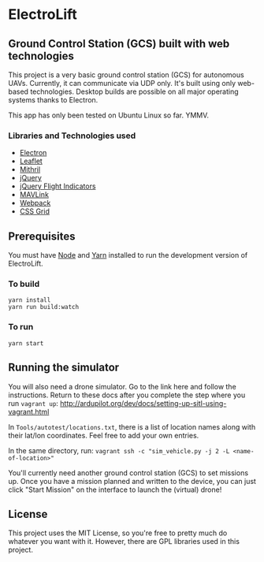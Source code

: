 # ElectroLift
## Ground Control Station (GCS) built with web technologies

This project is a very basic ground control station (GCS) for autonomous UAVs. Currently, it can communicate via UDP only. It's built using only web-based technologies. Desktop builds are possible on all major operating systems thanks to Electron.

This app has only been tested on Ubuntu Linux so far. YMMV.

### Libraries and Technologies used
- [Electron](https://electronjs.org/)
- [Leaflet](http://leafletjs.com/)
- [Mithril](https://mithril.js.org/)
- [jQuery](https://jquery.com/)
- [jQuery Flight Indicators](http://sebmatton.github.io/flightindicators/)
- [MAVLink](http://qgroundcontrol.org/mavlink/start)
- [Webpack](https://webpack.js.org/)
- [CSS Grid](https://developer.mozilla.org/en-US/docs/Web/CSS/CSS_Grid_Layout)

## Prerequisites
You must have [Node](https://nodejs.org/en/) and [Yarn](https://yarnpkg.com/en/) installed to run the development version of ElectroLift.

### To build
```shell
yarn install
yarn run build:watch
```

### To run
`yarn start`

## Running the simulator
You will also need a drone simulator. Go to the link here and follow the instructions. Return to these docs after you complete the step where you run `vagrant up`:
http://ardupilot.org/dev/docs/setting-up-sitl-using-vagrant.html

In `Tools/autotest/locations.txt`, there is a list of location names along with their lat/lon coordinates. Feel free to add your own entries.

In the same directory, run:
`vagrant ssh -c "sim_vehicle.py -j 2 -L <name-of-location>"`

You'll currently need another ground control station (GCS) to set missions up. Once you have a mission planned and written to the device, you can just click "Start Mission" on the interface to launch the (virtual) drone!

## License
This project uses the MIT License, so you're free to pretty much do whatever you want with it. However, there are GPL libraries used in this project.
